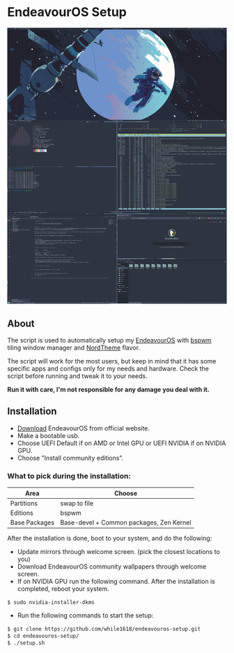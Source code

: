 # EndeavourOS Setup

![Screenshot](/screenshots/screenshot.png?raw=true)

## About
The script is used to automatically setup my [EndeavourOS](https://endeavouros.com/) with [bspwm](https://github.com/baskerville/bspwm) tiling window manager and [NordTheme](https://www.nordtheme.com/) flavor.

The script will work for the most users, but keep in mind that it has some specific apps and configs only for my needs and hardware. Check the script before running and tweak it to your needs.

__Run it with care, I'm not responsible for any damage you deal with it.__

## Installation
- [Download](https://endeavouros.com/latest-release/) EndeavourOS from official website.
- Make a bootable usb.
- Choose UEFI Default if on AMD or Intel GPU or UEFI NVIDIA if on NVIDIA GPU.
- Choose "Install community editions".

### What to pick during the installation:

| Area          | Choose                                   |
| ------------- | ---------------------------------------- |
| Partitions    | swap to file                             |
| Editions      | bspwm                                    |
| Base Packages | Base-devel + Common packages, Zen Kernel |

After the installation is done, boot to your system, and do the following:

- Update mirrors through welcome screen. (pick the closest locations to you)
- Download EndeavourOS community wallpapers through welcome screen.
- If on NVIDIA GPU run the following command. After the installation is completed, reboot your system.

```
$ sudo nvidia-installer-dkms
```

- Run the following commands to start the setup:

``` 
$ git clone https://github.com/while1618/endeavouros-setup.git 
$ cd endeavouros-setup/ 
$ ./setup.sh
```
